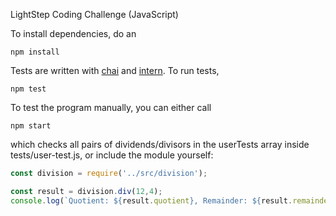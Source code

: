 LightStep Coding Challenge (JavaScript)

To install dependencies, do an
```
npm install
```
Tests are written with [chai](http://chaijs.com/api/assert/) and [intern](https://theintern.github.io/). To run tests,
```
npm test
```

To test the program manually, you can either call
```
npm start
```

which checks all pairs of dividends/divisors in the userTests array inside tests/user-test.js, or include the module yourself:

```javascript
const division = require('../src/division');

const result = division.div(12,4);
console.log(`Quotient: ${result.quotient}, Remainder: ${result.remainder}`); \\\ Quotient: 3, Remainder: 0
```
